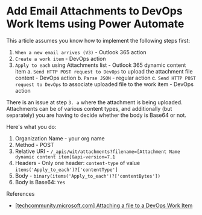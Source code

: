 # Add Email Attachments to DevOps Work Items using Power Automate

This article assumes you know how to implement the following steps first:

1. `When a new email arrives (V3)` - Outlook 365 action
2. `Create a work item` - DevOps action
3. `Apply to each` using Attachments list - Outlook 365 dynamic content item
  a. `Send HTTP POST request to DevOps` to upload the attachment file content - DevOps action
  b. `Parse JSON` - regular action
  c. `Send HTTP POST request to DevOps` to associate uploaded file to the work item - DevOps action

There is an issue at step `3. a` where the attachment is being uploaded.  Attachments can be of various content types, and additionally (but separately) you are having to decide whether the body is Base64 or not.  

Here's what you do:

1. Organization Name - your org name
2. Method - POST
3. Relative URI - `/_apis/wit/attachments?filename=[Attachment Name dynamic content item]&api-version=7.1`
4. Headers - Only one header: `content-type` of value `items('Apply_to_each')?['contentType']`
5. Body - `binary(items('Apply_to_each')?['contentBytes'])`
6. Body is Base64: `Yes`

References
- <a href="https://techcommunity.microsoft.com/blog/integrationsonazureblog/attaching-a-file-to-a-devops-work-item/3747394" target="_blank">[techcommunity.microsoft.com] Attaching a file to a DevOps Work Item</a>